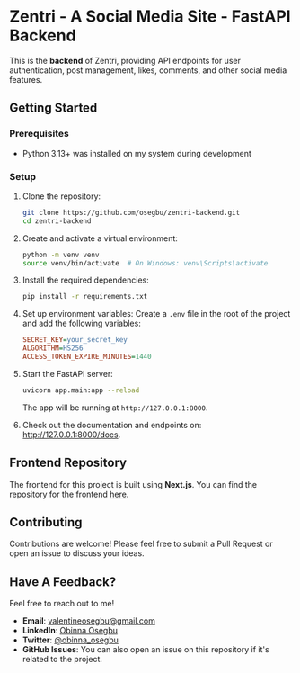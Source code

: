 # Zentri - A Social Media Site - FastAPI Backend

This is the **backend** of Zentri, providing API endpoints for user authentication, post management, likes, comments, and other social media features.

## Getting Started

### Prerequisites

- Python 3.13+ was installed on my system during development

### Setup

1. Clone the repository:

   ```bash
   git clone https://github.com/osegbu/zentri-backend.git
   cd zentri-backend
   ```

2. Create and activate a virtual environment:

   ```bash
   python -m venv venv
   source venv/bin/activate  # On Windows: venv\Scripts\activate
   ```

3. Install the required dependencies:

   ```bash
   pip install -r requirements.txt
   ```

4. Set up environment variables:
   Create a `.env` file in the root of the project and add the following variables:

   ```ini
   SECRET_KEY=your_secret_key
   ALGORITHM=HS256
   ACCESS_TOKEN_EXPIRE_MINUTES=1440
   ```

5. Start the FastAPI server:

   ```bash
   uvicorn app.main:app --reload
   ```

   The app will be running at `http://127.0.0.1:8000`.

6. Check out the documentation and endpoints on:
   http://127.0.0.1:8000/docs.

## Frontend Repository

The frontend for this project is built using **Next.js**. You can find the repository for the frontend [here](https://github.com/osegbu/zentri-nexjs).

## Contributing

Contributions are welcome! Please feel free to submit a Pull Request or open an issue to discuss your ideas.

## Have A Feedback?

Feel free to reach out to me!

- **Email**: [valentineosegbu@gmail.com](mailto:valentineosegbu@gmail.com)
- **LinkedIn**: [Obinna Osegbu](https://www.linkedin.com/in/obinna-osegbu-4aa304200/)
- **Twitter**: [@obinna_osegbu](https://twitter.com/obinna_osegbu)
- **GitHub Issues**: You can also open an issue on this repository if it's related to the project.
